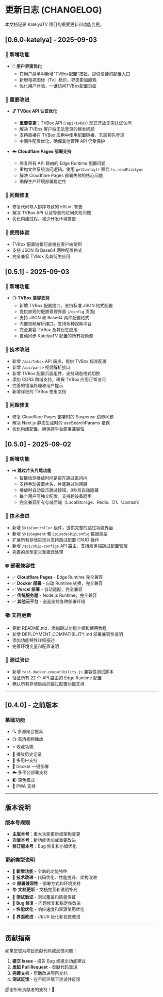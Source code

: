# 更新日志 (CHANGELOG)

本文档记录 KatelyaTV 项目的重要更新和功能变更。

## [0.6.0-katelya] - 2025-09-03

### 🎉 新增功能
- 🖱️ **用户界面优化**
  - 在用户菜单中新增"TVBox配置"按钮，提供便捷的配置入口
  - 新增电视图标（Tv）标识，界面更加直观
  - 优化用户体验，一键访问TVBox配置页面

### 🔧 重要改进
- 🔓 **TVBox API 认证优化**
  - **重要变更**：TVBox API (`/api/tvbox`) 现已开放无需认证访问
  - 解决 TVBox 客户端无法登录的根本问题
  - 支持直接在 TVBox 应用中使用配置链接，无需预先登录
  - 中间件配置优化，确保其他管理 API 仍受保护

- ☁️ **Cloudflare Pages 部署支持**
  - 修复所有 API 路由的 Edge Runtime 配置问题
  - 重构文件系统访问逻辑，使用 `getConfig()` 替代 `fs.readFileSync`
  - 解决 Cloudflare Pages 部署失败的核心问题
  - 确保生产环境部署稳定性

### 🐛 问题修复
- 修复代码导入排序导致的 ESLint 警告
- 解决 TVBox API 认证导致的访问失败问题
- 优化构建过程，减少开发环境警告

### 📱 使用体验
- TVBox 配置链接可直接在客户端使用
- 支持 JSON 和 Base64 两种配置格式
- 完全兼容 TVBox 及其衍生应用

## [0.5.1] - 2025-09-03

### 🎉 新增功能
- 📺 **TVBox 兼容支持**
  - 新增 TVBox 配置接口，支持标准 JSON 格式配置
  - 提供直观的配置管理界面 (`/config` 页面)
  - 支持 JSON 和 Base64 两种配置格式
  - 内置视频解析接口，支持多种视频平台
  - 完全兼容 TVBox 及其衍生应用
  - 自动同步 KatelyaTV 配置的所有视频源

### 🔧 技术改进
- 新增 `/api/tvbox` API 端点，提供 TVBox 标准配置
- 新增 `/api/parse` 视频解析接口
- 新增 TVBox 配置页面组件，支持动态格式切换
- 添加 CORS 跨域支持，确保 TVBox 应用正常访问
- 完善的错误处理和用户提示
- 新增详细的 TVBox 使用文档

### 🐛 问题修复
- 修复 Cloudflare Pages 部署时的 Suspense 边界问题
- 解决 Next.js 静态生成时的 useSearchParams 错误
- 优化构建配置，确保跨平台部署兼容性

## [0.5.0] - 2025-09-02

### 🎉 新增功能
- ⏭️ **跳过片头片尾功能**
  - 智能检测播放时间是否在跳过区间内
  - 支持手动设置片头、片尾跳过时间段
  - 播放时自动显示跳过按钮，8秒后自动隐藏
  - 每个用户可独立配置，支持跨设备同步
  - 完全兼容所有存储后端（LocalStorage、Redis、D1、Upstash）

### 🔧 技术改进
- 新增 `SkipController` 组件，提供完整的跳过功能界面
- 新增 `SkipSegment` 和 `EpisodeSkipConfig` 数据类型
- 扩展所有存储实现以支持跳过配置 CRUD 操作
- 新增 `/api/skip-configs` API 路由，支持服务端跳过配置管理
- 完善的类型定义和错误处理

### 🌐 部署兼容性
- ✅ **Cloudflare Pages** - Edge Runtime 完全兼容
- ✅ **Docker 部署** - 自动 Runtime 转换，完全兼容
- ✅ **Vercel 部署** - 自动适配，完全兼容
- ✅ **传统服务器** - Node.js Runtime，完全兼容
- ✅ **其他云平台** - 全面支持各种部署环境

### 📚 文档更新
- 更新 README.md，添加跳过功能介绍和使用教程
- 新增 DEPLOYMENT_COMPATIBILITY.md 部署兼容性说明
- 添加功能特性详细描述
- 完善环境变量和配置说明

### 🧪 测试验证
- 新增 `test-docker-compatibility.js` 兼容性测试脚本
- 验证所有 22 个 API 路由的 Edge Runtime 配置
- 确认所有存储后端的跳过配置功能支持

---

## [0.4.0] - 之前版本

### 基础功能
- 🔍 多源聚合搜索
- 📺 高清视频播放
- ⭐ 收藏功能
- 📖 播放历史记录
- 👥 多用户支持
- 🐳 Docker 一键部署
- ☁️ 多平台部署支持
- 🌓 深色模式
- 📱 PWA 支持

---

## 版本说明

### 版本号规则
- **主版本号**：重大功能更新或架构变更
- **次版本号**：新功能添加或重要改进
- **修订版本号**：Bug 修复和小幅优化

### 更新类型说明
- 🎉 **新增功能** - 全新的功能特性
- 🔧 **技术改进** - 代码优化、性能提升、架构改进
- 🌐 **部署兼容性** - 部署方式和环境支持
- 📚 **文档更新** - 文档完善和说明补充
- 🧪 **测试验证** - 测试覆盖和质量保证
- 🐛 **Bug 修复** - 问题修复和稳定性改进
- ⚡ **性能优化** - 响应速度和资源使用优化
- 🎨 **界面改进** - UI/UX 优化和视觉改进

---

## 贡献指南

如果您想为项目贡献代码或反馈问题：

1. **提交 Issue** - 报告 Bug 或提出功能建议
2. **发起 Pull Request** - 贡献代码改进
3. **完善文档** - 帮助改进项目文档
4. **测试反馈** - 在不同环境下测试并反馈

感谢所有贡献者的支持！🙏
